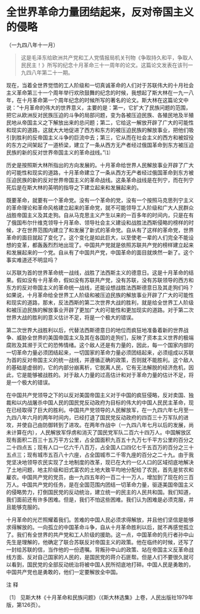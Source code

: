 #  全世界革命力量团结起来，反对帝国主义的侵略  
（一九四八年十一月）

> 这是毛泽东给欧洲共产党和工人党情报局机关刊物《争取持久和平，争取人民民主！》所写的纪念十月革命三十一周年的论文。这篇论文发表在该刊一九四八年第二十一期。

现在，当着全世界觉悟的工人阶级和一切真诚革命的人们对于苏联伟大的十月社会主义革命第三十一个周年举行欢欣鼓舞的纪念的时候，我想起了斯大林在一九一八年，在十月革命第一个周年纪念的时候所写的著名的论文。斯大林在这篇论文中说：“十月革命的伟大的世界意义，主要的是：第一，它扩大了民族问题的范围，把它从欧洲反对民族压迫的斗争的局部问题，变为各被压迫民族、各殖民地及半殖民地从帝国主义之下解放出来的总问题；第二，它给这一解放开辟了广大的可能性和现实的道路，这就大大地促进了西方和东方的被压迫民族的解放事业，把他们吸引到胜利的反帝国主义斗争的巨流中去；第三，它从而在社会主义的西方和被奴役的东方之间架起了一道桥梁，建立了一条从西方无产者经过俄国革命到东方被压迫民族的新的反对世界帝国主义的革命战线。”⑴

历史是按照斯大林所指出的方向发展的。十月革命给世界人民解放事业开辟了广大的可能性和现实的道路，十月革命建立了一条从西方无产者经过俄国革命到东方被压迫民族的新的反对世界帝国主义的革命战线。这条革命战线是在列宁，而在列宁死后是在斯大林的英明的指导之下建立起来和发展起来的。

既要革命，就要有一个革命党。没有一个革命的党，没有一个按照马克思列宁主义的革命理论和革命风格建立起来的革命党，就不可能领导工人阶级和广大人民群众战胜帝国主义及其走狗。自从马克思主义产生以来的一百多年的时间内，只是在有了俄国布尔什维克领导十月革命、领导社会主义建设和战胜法西斯侵略的榜样的时候，才在世界范围内建立了和发展了新式的革命党。自从有了这样的革命党，世界革命的面目就起了变化了。这个变化是如此巨大，以至使老一辈的人们完全不能设想的变革，都轰轰烈烈地出现了。中国共产党就是依照苏联共产党的榜样建立起来和发展起来的一个党。自从有了中国共产党，中国革命的面目就焕然一新了。这个事实难道还不明显吗？

以苏联为首的世界革命统一战线，战胜了法西斯主义的德意日。这是十月革命的结果。假如没有十月革命，假如没有苏联共产党，没有苏联，没有苏联领导的西方和东方的反对帝国主义的革命统一战线，还能设想战胜法西斯德意日及其走狗们吗？如果说，十月革命给全世界工人阶级和被压迫民族的解放事业开辟了广大的可能性和现实的道路，那末，反法西斯的第二次世界大战的胜利，就是给全世界工人阶级和被压迫民族的解放事业开辟了更加广大的可能性和更加现实的道路。对于第二次世界大战的胜利的意义估计不足，将是一个极大的错误。

第二次世界大战胜利以后，代替法西斯德意日的地位而疯狂地准备着新的世界战争、威胁全世界的美国帝国主义及其在各国的走狗们，反映了资本主义世界的极端腐败及其濒于灭亡的恐怖情绪。这个敌人还是有力量的，因此，每一个国家内部的一切革命力量必须团结起来，一切国家的革命力量必须团结起来，必须组成以苏联为首的反对帝国主义的统一战线，并遵循正确的政策，否则就不能胜利。这个敌人的基础是虚弱的，它的内部分崩离析，它脱离人民，它有无法解脱的经济危机，因此，它是能够被战胜的。对于敌人力量的过高估计和对于革命力量的估计不足，将是一个极大的错误。

在中国共产党领导之下的以反对美国帝国主义对于中国的疯狂侵略，反对卖国、独裁和以内战屠杀中国人民的国民党反动政府为目标的伟大的中国人民民主革命，现在已经取得了巨大的胜利。中国共产党领导的人民解放军，在一九四六年七月至一九四八年六月的两年时间内，已经打退了国民党反动政府的四百三十万军队的进攻，并使自己由防御转到了进攻。在两年作战中（一九四八年七月以后的发展，尚未计算在内），人民解放军俘虏和消灭了国民党军队二百六十四万人。中国解放区现有面积二百三十五万平方公里，占全国面积九百五十九万七千平方公里的百分之二十四点五；现有人口一亿六千八百万，占全国人口四亿七千五百万的百分之三十五点三；现有城市五百八十六座，占全国城市二千零九座的百分之二十九。由于我党坚决地领导农民实现了土地制度的改革，现已在大约一亿人口的区域彻底地解决了土地问题，地主阶级和旧式富农的土地大致平均地分配给了农民，首先是贫农和雇农。中国共产党的党员，由一九四五年的一百二十一万人，增加到了现在的三百万人。中国共产党的任务，是在全国范围内团结一切革命力量，驱逐美国帝国主义的侵略势力，打倒国民党的反动统治，建立统一的民主的人民共和国。我们知道，我们面前还有许多困难。但是，我们不怕这些困难。我们认为困难是必须克服，并且能够克服的。

十月革命的光芒照耀着我们。苦难的中国人民必须求得解放，并且他们坚信是能够求得解放的。一向孤立的中国革命斗争，自从十月革命胜利以后，就不再感觉孤立了。我们有全世界的共产党和工人阶级的援助。这一点，中国革命的先行者孙中山先生是理解的，他确定了联合苏联反对帝国主义的政策。他在临终的时候，还写了一封给苏联的信，当作他的一份遗嘱。背叛孙中山的政策、站在帝国主义反革命战线方面、反对自己国家的人民的，是国民党的蒋介石匪帮。但是人们不要很久就可以看到，国民党的全部反动统治将被中国人民所彻底地打碎。中国人民是勇敢的，中国共产党也是勇敢的，他们一定要解放全中国。

注 释

〔1〕 见斯大林《十月革命和民族问题》（《斯大林选集》上卷，人民出版社1979年版，第126页）。

  

